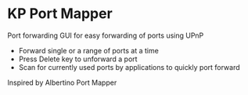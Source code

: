 # KP Port Mapper
Port forwarding GUI for easy forwarding of ports using UPnP

* Forward single or a range of ports at a time
* Press Delete key to unforward a port
* Scan for currently used ports by applications to quickly port forward

Inspired by Albertino Port Mapper
